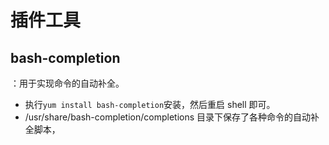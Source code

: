 # 插件工具

## bash-completion

：用于实现命令的自动补全。
- 执行`yum install bash-completion`安装，然后重启 shell 即可。
- /usr/share/bash-completion/completions 目录下保存了各种命令的自动补全脚本，
